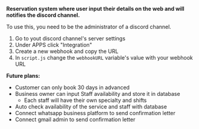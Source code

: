 **Reservation system where user input their details on the web and will notifies the discord channel.**

To use this, you need to be the administrator of a discord channel.
1. Go to yout discord channel's server settings
2. Under APPS click "Integration"
3. Create a new webhook and copy the URL
4. In `script.js` change the `webhookURL` variable's value with your webhook URL

**Future plans:**
- Customer can only book 30 days in advanced
- Business owner can input Staff availability and store it in database
  - Each staff will have their own specialty and shifts
- Auto check availability of the service and staff with database
- Connect whatsapp business platform to send confirmation letter
- Connect gmail admin to send confirmation letter
